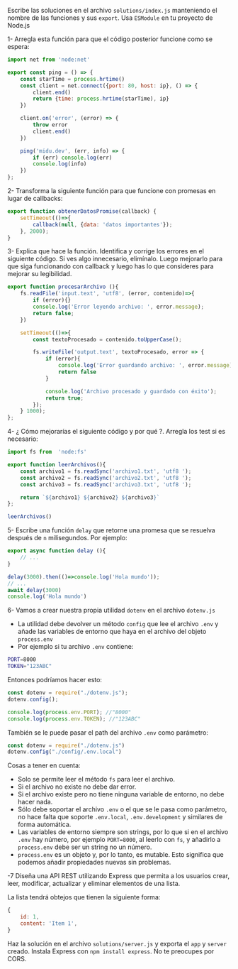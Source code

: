 Escribe las soluciones en el archivo `solutions/index.js` manteniendo el nombre de las funciones y sus `export`. Usa `ESModule` en tu proyecto de Node.js

1- Arregla esta función para que el código posterior funcione como se espera:

```JavaScript
import net from 'node:net'

export const ping = () => {
    const starTime = process.hrtime()
    const client = net.connect({port: 80, host: ip}, () => {
        client.end()
        return {time: process.hrtime(starTime), ip}
    })

    client.on('error', (error) => {
        throw error
        client.end()
    })

    ping('midu.dev', (err, info) => {
        if (err) console.log(err)
        console.log(info)
    })
};
```

2- Transforma la siguiente función para que funcione con promesas en lugar de callbacks:

```JavaScript
export function obtenerDatosPromise(callback) {
    setTimeout(()=>{
        callback(null, {data: 'datos importantes'});
    }, 2000);
}
```

3- Explica que hace la función. Identifica y corrige los errores en el siguiente código. Si ves algo innecesario, elimínalo. Luego mejorarlo para que siga funcionando con callback y luego has lo que consideres para mejorar su legibilidad.

```JavaScript
export function procesarArchivo (){
    fs.readFile('input.text', 'utf8', (error, contenido)=>{
        if (error){}
        console.log('Error leyendo archivo: ', error.message);
        return false;
    })

    setTimeout(()=>{
        const textoProcesado = contenido.toUpperCase();

        fs.writeFile('output.text', textoProcesado, error => {
            if (error){
                console.log('Error guardando archivo: ', error.message);
                return false
            }

            console.log('Archivo procesado y guardado con éxito');
            return true;
        });
    } 1000);
};
```

4- ¿ Cómo mejorarías el siguiente código y por qué ?. Arregla los test si es necesario:

```JavaScript
import fs from  'node:fs'

export function leerArchivos(){
    const archivo1 = fs.readSync('archivo1.txt', 'utf8 ');
    const archivo2 = fs.readSync('archivo2.txt', 'utf8 ');
    const archivo3 = fs.readSync('archivo3.txt', 'utf8 ');

    return `${archivo1} ${archivo2} ${archivo3}`
};

leerArchivos()
```

5- Escribe una función `delay` que retorne una promesa que se resuelva después de `n` milisegundos. Por ejemplo:

```JavaScript
export async function delay (){
    // ...
}

delay(3000).then(()=>console.log('Hola mundo'));
// ...
await delay(3000)
console.log('Hola mundo')
```

6- Vamos a crear nuestra propia utilidad `dotenv` en el archivo `dotenv.js`

- La utilidad debe devolver un método `config` que lee el archivo `.env` y añade las variables de entorno que haya en el archivo del objeto `process.env`
- Por ejemplo si tu archivo `.env` contiene:

```sh
PORT=8000
TOKEN="123ABC"
```

Entonces podríamos hacer esto:

```JavaScript
const dotenv = require("./dotenv.js");
dotenv.config();

console.log(process.env.PORT); //"8000"
console.log(process.env.TOKEN); //"123ABC"
```

También se le puede pasar el path del archivo `.env` como parámetro:

```JavaScript
const dotenv = require("./dotenv.js")
dotenv.config("./config/.env.local")
```

Cosas a tener en cuenta:

- Solo se permite leer el método `fs` para leer el archivo.
- Si el archivo no existe no debe dar error.
- Si el archivo existe pero no tiene ninguna variable de entorno, no debe hacer nada.
- Sólo debe soportar el archivo `.env` o el que se le pasa como parámetro, no hace falta que soporte `.env.local`, `.env.development` y similares de forma automática.
- Las variables de entorno siempre son strings, por lo que si en el archivo `.env` hay número, por ejemplo `PORT=8000`, al leerlo con `fs`, y añadirlo a `process.env` debe ser un string no un número.
- `process.env` es un objeto y, por lo tanto, es mutable. Esto significa que podemos añadir propiedades nuevas sin problemas.

-7 Diseña una API REST utilizando Express que permita a los usuarios crear, leer, modificar, actualizar y eliminar elementos de una lista.

La lista tendrá obtejos que tienen la siguiente forma:

```JavaScript
{
    id: 1,
    content: 'Item 1',
}
```

Haz la solución en el archivo `solutions/server.js` y exporta el `app` y `server` creado.
Instala Express con `npm install express`. No te preocupes por CORS.

